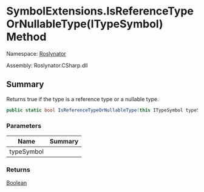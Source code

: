# SymbolExtensions\.IsReferenceTypeOrNullableType\(ITypeSymbol\) Method

Namespace: [Roslynator](../../README.md)

Assembly: Roslynator\.CSharp\.dll

## Summary

Returns true if the type is a reference type or a nullable type\.

```csharp
public static bool IsReferenceTypeOrNullableType(this ITypeSymbol typeSymbol)
```

### Parameters

| Name | Summary |
| ---- | ------- |
| typeSymbol | |

### Returns

[Boolean](https://docs.microsoft.com/en-us/dotnet/api/system.boolean)

